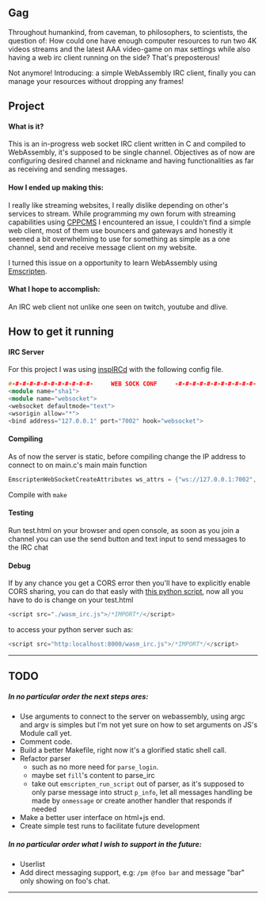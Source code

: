 ## Gag

Throughout humankind, from caveman, to philosophers, to scientists, the question of: How could one have enough computer resources to run two 4K videos streams and the latest AAA video-game on max settings while also having a web irc client running on the side? That's preposterous!

Not anymore! Introducing: a simple WebAssembly IRC client, finally you can manage your resources without dropping any frames!



## Project

#### What is it? 
This is an in-progress web socket IRC client written in C and compiled to WebAssembly, it's supposed to be single channel.
Objectives as of now are configuring desired channel and nickname and having functionalities as far as receiving and sending messages.

#### How I ended up making this:
I really like streaming websites, I really dislike depending on other's services to stream.
While programming my own forum with streaming capabilities using [CPPCMS](https://github.com/artyom-beilis) I encountered an issue, I couldn't find a simple web client, most of them use bouncers and gateways and honestly it seemed a bit overwhelming to use for something as simple as a one channel, send and receive message client on my website.

I turned this issue on a opportunity to learn WebAssembly using [Emscripten](https://github.com/emscripten-core/emscripten).

#### What I hope to accomplish:
An IRC web client not unlike one seen on twitch, youtube and dlive.


## How to get it running

#### IRC Server

For this project I was using [inspIRCd](https://github.com/inspircd/inspircd) with the following config file.

```c++
#-#-#-#-#-#-#-#-#-#-#-#-     WEB SOCK CONF     -#-#-#-#-#-#-#-#-#-#-#-
<module name="sha1">
<module name="websocket">
<websocket defaultmode="text">
<wsorigin allow="*">
<bind address="127.0.0.1" port="7002" hook="websocket">
```

#### Compiling
As of now the server is static, before compiling change the IP address to connect to on main.c's main main function
```c
EmscriptenWebSocketCreateAttributes ws_attrs = {"ws://127.0.0.1:7002", NULL, EM_TRUE};
```
Compile with `make`

#### Testing
Run test.html on your browser and open console, as soon as you join a channel you can use the send button and text input to send messages to the IRC chat

#### Debug
If by any chance you get a CORS error then you'll have to explicitly enable CORS sharing, you can do that easly with [this python script](https://gist.github.com/khalidx/6d6ebcd66b6775dae41477cffaa601e5), now all you have to do is change on your test.html 
```js
<script src="./wasm_irc.js">/*IMPORT*/</script>
```
to access your python server such as:
```js
<script src="http:localhost:8000/wasm_irc.js">/*IMPORT*/</script>
```
---
## TODO
##### In no particular order the next steps ares:

+ Use arguments to connect to the server on webassembly, using argc and argv is simples but I'm not yet sure on how to set arguments on JS's Module call yet. 
+ Comment code.
+ Build a better Makefile, right now it's a glorified static shell call.
+ Refactor parser
  - such as no more need for `parse_login`. 
  - maybe set `fill`'s content to parse_irc
  - take out `emscripten_run_script` out of parser, as it's supposed to only parse message into struct `p_info`, let all messages handling be made by `onmessage` or create another handler that responds if needed
+ Make a better user interface on html+js end.
+ Create simple test runs to facilitate future development

##### In no particular order what I wish to support in the future:
+ Userlist
+ Add direct messaging support, e.g: `/pm @foo bar` and message "bar" only showing on foo's chat. 

---
